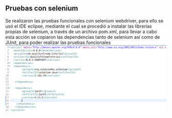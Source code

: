 ## Pruebas con selenium
Se realizaron las pruebas funcionales con selenium webdriver, para ello se usó el IDE eclipse, mediante el cual se procedió a instalar las librerías propias de selenium, a través de un archivo pom.xml, para llevar a cabo esta acción se copiaron las dependencias tanto de selenium así como de JUnit, para poder realizar las pruebas funcionales 
![img](img/selenium1.png)
